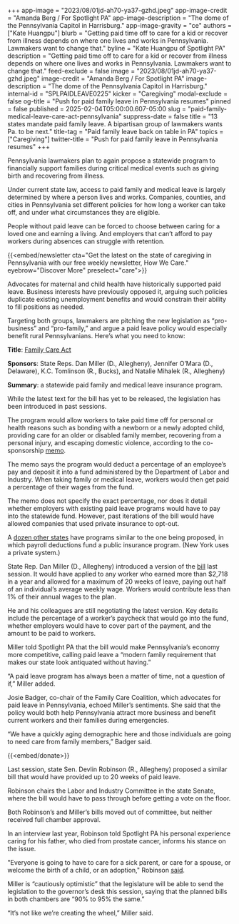 +++
app-image = "2023/08/01jd-ah70-ya37-gzhd.jpeg"
app-image-credit = "Amanda Berg / For Spotlight PA"
app-image-description = "The dome of the Pennsylvania Capitol in Harrisburg."
app-image-gravity = "ce"
authors = ["Kate Huangpu"]
blurb = "Getting paid time off to care for a kid or recover from illness depends on where one lives and works in Pennsylvania. Lawmakers want to change that."
byline = "Kate Huangpu of Spotlight PA"
description = "Getting paid time off to care for a kid or recover from illness depends on where one lives and works in Pennsylvania. Lawmakers want to change that."
feed-exclude = false
image = "2023/08/01jd-ah70-ya37-gzhd.jpeg"
image-credit = "Amanda Berg / For Spotlight PA"
image-description = "The dome of the Pennsylvania Capitol in Harrisburg."
internal-id = "SPLPAIDLEAVE0225"
kicker = "Caregiving"
modal-exclude = false
og-title = "Push for paid family leave in Pennsylvania resumes"
pinned = false
published = 2025-02-04T05:00:00.607-05:00
slug = "paid-family-medical-leave-care-act-pennsylvania"
suppress-date = false
title = "13 states mandate paid family leave. A bipartisan group of lawmakers wants Pa. to be next."
title-tag = "Paid family leave back on table in PA"
topics = ["Caregiving"]
twitter-title = "Push for paid family leave in Pennsylvania resumes"
+++

Pennsylvania lawmakers plan to again propose a statewide program to financially support families during critical medical events such as giving birth and recovering from illness.

Under current state law, access to paid family and medical leave is largely determined by where a person lives and works. Companies, counties, and cities in Pennsylvania set different policies for how long a worker can take off, and under what circumstances they are eligible.

People without paid leave can be forced to choose between caring for a loved one and earning a living. And employers that can’t afford to pay workers during absences can struggle with retention. <em></em>

{{<embed/newsletter cta="Get the latest on the state of caregiving in Pennsylvania with our free weekly newsletter, How We Care." eyebrow="Discover More" preselect="care">}}

Advocates for maternal and child health have historically supported paid leave. Business interests have previously opposed it, arguing such policies duplicate existing unemployment benefits and would constrain their ability to fill positions as needed.

Targeting both groups, lawmakers are pitching the new legislation as “pro-business” and “pro-family,” and argue a paid leave policy would especially benefit rural Pennsylvanians. Here’s what you need to know:<strong></strong>

<strong>Title</strong>: <a href="https://www.legis.state.pa.us/cfdocs/Legis/CSM/showMemoPublic.cfm?chamber=H&amp;SPick=20250&amp;cosponId=44808">Family Care Act</a>

<strong>Sponsors</strong>: State Reps. Dan Miller (D., Allegheny), Jennifer O’Mara (D., Delaware), K.C. Tomlinson (R., Bucks), and Natalie Mihalek (R., Allegheny)

<strong>Summary</strong>: a statewide paid family and medical leave insurance program.

While the latest text for the bill has yet to be released, the legislation has been introduced in past sessions.

The program would allow workers to take paid time off for personal or health reasons such as bonding with a newborn or a newly adopted child, providing care for an older or disabled family member, recovering from a personal injury, and escaping domestic violence, according to the co-sponsorship <a href="https://www.legis.state.pa.us/cfdocs/Legis/CSM/showMemoPublic.cfm?chamber=H&amp;SPick=20250&amp;cosponId=44808">memo</a>.

The memo says the program would deduct a percentage of an employee’s pay and deposit it into a fund administered by the Department of Labor and Industry. When taking family or medical leave, workers would then get paid a percentage of their wages from the fund.

The memo does not specify the exact percentage, nor does it detail whether employers with existing paid leave programs would have to pay into the statewide fund. However, past iterations of the bill would have allowed companies that used private insurance to opt-out.

A <a href="https://bipartisanpolicy.org/explainer/state-paid-family-leave-laws-across-the-u-s/">dozen other states</a> have programs similar to the one being proposed, in which payroll deductions fund a public insurance program. (New York uses a private system.)

State Rep. Dan Miller (D., Allegheny) introduced a version of the <a href="https://www.legis.state.pa.us/cfdocs/billinfo/billinfo.cfm?syear=2023&amp;sind=0&amp;body=H&amp;type=B&amp;bn=181">bill</a> last session. It would have applied to any worker who earned more than $2,718 in a year and allowed for a maximum of 20 weeks of leave, paying out half of an individual’s average weekly wage. Workers would contribute less than 1% of their annual wages to the plan.

He and his colleagues are still negotiating the latest version. Key details include the percentage of a worker’s paycheck that would go into the fund, whether employers would have to cover part of the payment, and the amount to be paid to workers.

Miller told Spotlight PA that the bill would make Pennsylvania’s economy more competitive, calling paid leave a “modern family requirement that makes our state look antiquated without having.”

“A paid leave program has always been a matter of time, not a question of if,” Miller added.

Josie Badger, co-chair of the Family Care Coalition, which advocates for paid leave in Pennsylvania, echoed Miller’s sentiments. She said that the policy would both help Pennsylvania attract more business and benefit current workers and their families during emergencies.

“We have a quickly aging demographic here and those individuals are going to need care from family members,” Badger said.

{{<embed/donate>}}

Last session, state Sen. Devlin Robinson (R., Allegheny) proposed a similar bill that would have provided up to 20 weeks of paid leave.

Robinson chairs the Labor and Industry Committee in the state Senate, where the bill would have to pass through before getting a vote on the floor.

Both Robinson’s and Miller’s bills moved out of committee, but neither received full chamber approval.

In an interview last year, Robinson told Spotlight PA his personal experience caring for his father, who died from prostate cancer, informs his stance on the issue.

&#34;Everyone is going to have to care for a sick parent, or care for a spouse, or welcome the birth of a child, or an adoption,&#34; Robinson <a href="https://www.spotlightpa.org/news/2024/06/pennsylvania-paid-family-leave-medical-child-care-legislation/">said</a>.

Miller is “cautiously optimistic” that the legislature will be able to send the legislation to the governor’s desk this session, saying that the planned bills in both chambers are “90% to 95% the same.”

“It’s not like we’re creating the wheel,” Miller said.<strong><em></em></strong>

